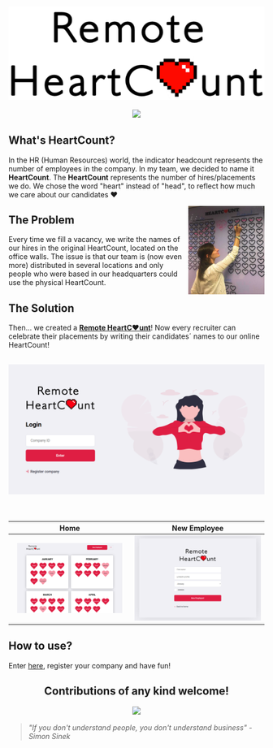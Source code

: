 <h1 align="center">
   <a href="https://remoteheartcount.herokuapp.com/">
      <img src="src/assets/logo.svg" align="center" alt="Remote HeartCount" title="Remote HeartCount"/>
   </a>
</h1>

<p align="center">
   <a href="https://github.com/kaiofelipejs/remote-heartcount-backend">
      <img src="https://img.shields.io/badge/Go%20to%20Backend-%E2%86%92-green">
   </a>
</p>

## What's HeartCount?

In the HR (Human Resources) world, the indicator headcount represents the number of employees in the company. In my team, we decided to name it **HeartCount**.
The **HeartCount** represents the number of hires/placements we do. We chose the word "heart" instead of "head", to reflect how much we care about our candidates ❤️

<img src="docs/img/fisical-heartcount.png" align="right" width="150px" alt="Physical HeartCount" title="Physical HeartCount"/>

## The Problem

Every time we fill a vacancy, we write the names of our hires in the original HeartCount, located on the office walls. The issue is that our team is (now even more) distributed in several locations and only people who were based in our headquarters could use the physical HeartCount.

## The Solution

Then... we created a [**Remote HeartC❤️unt**](https://remoteheartcount.herokuapp.com/)!
Now every recruiter can celebrate their placements by writing their candidates´ names to our online HeartCount!

<h2 align="center">
   <img src="docs/img/login.png" alt="Login page screenshot" title="Login page">
</h2>

<br/>

|                                           Home                                            |                                                  New Employee                                                   |
| :---------------------------------------------------------------------------------------: | :-------------------------------------------------------------------------------------------------------------: |
| <img src="docs/img/cards-months.png" alt="Home page screenshot" title="Home" width="91%"> | <img src="docs/img/new-employee.png" alt="New Employee page screenshot" title="New employee page" width="100%"> |

## How to use?

Enter [here](https://remoteheartcount.herokuapp.com/), register your company and have fun!

<h2 align="center">
   Contributions of any kind welcome!
</h2>

<p align="center">
   <a href="https://github.com/kaiofelipejs/remote-heartcount-backend">
      <img src="https://img.shields.io/badge/Go%20to%20Backend-%E2%86%92-green">
   </a>
</p>

> _"If you don't understand people, you don't understand business" - Simon Sinek_
